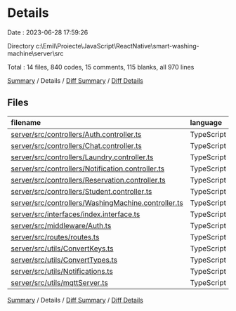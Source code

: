 # Details

Date : 2023-06-28 17:59:26

Directory c:\\Emil\\Proiecte\\JavaScript\\ReactNative\\smart-washing-machine\\server\\src

Total : 14 files,  840 codes, 15 comments, 115 blanks, all 970 lines

[Summary](results.md) / Details / [Diff Summary](diff.md) / [Diff Details](diff-details.md)

## Files
| filename | language | code | comment | blank | total |
| :--- | :--- | ---: | ---: | ---: | ---: |
| [server/src/controllers/Auth.controller.ts](/server/src/controllers/Auth.controller.ts) | TypeScript | 39 | 0 | 5 | 44 |
| [server/src/controllers/Chat.controller.ts](/server/src/controllers/Chat.controller.ts) | TypeScript | 86 | 0 | 10 | 96 |
| [server/src/controllers/Laundry.controller.ts](/server/src/controllers/Laundry.controller.ts) | TypeScript | 12 | 0 | 3 | 15 |
| [server/src/controllers/Notification.controller.ts](/server/src/controllers/Notification.controller.ts) | TypeScript | 48 | 0 | 5 | 53 |
| [server/src/controllers/Reservation.controller.ts](/server/src/controllers/Reservation.controller.ts) | TypeScript | 238 | 8 | 36 | 282 |
| [server/src/controllers/Student.controller.ts](/server/src/controllers/Student.controller.ts) | TypeScript | 40 | 0 | 10 | 50 |
| [server/src/controllers/WashingMachine.controller.ts](/server/src/controllers/WashingMachine.controller.ts) | TypeScript | 90 | 0 | 10 | 100 |
| [server/src/interfaces/index.interface.ts](/server/src/interfaces/index.interface.ts) | TypeScript | 18 | 0 | 2 | 20 |
| [server/src/middleware/Auth.ts](/server/src/middleware/Auth.ts) | TypeScript | 48 | 0 | 4 | 52 |
| [server/src/routes/routes.ts](/server/src/routes/routes.ts) | TypeScript | 30 | 0 | 2 | 32 |
| [server/src/utils/ConvertKeys.ts](/server/src/utils/ConvertKeys.ts) | TypeScript | 12 | 0 | 3 | 15 |
| [server/src/utils/ConvertTypes.ts](/server/src/utils/ConvertTypes.ts) | TypeScript | 8 | 0 | 2 | 10 |
| [server/src/utils/Notifications.ts](/server/src/utils/Notifications.ts) | TypeScript | 76 | 3 | 8 | 87 |
| [server/src/utils/mqttServer.ts](/server/src/utils/mqttServer.ts) | TypeScript | 95 | 4 | 15 | 114 |

[Summary](results.md) / Details / [Diff Summary](diff.md) / [Diff Details](diff-details.md)